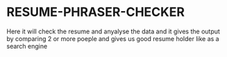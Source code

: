 # RESUME-PHRASER-CHECKER
Here it will check the resume and anyalyse the data and it gives the output by comparing 2 or more poeple and gives us good resume holder like as a search engine
